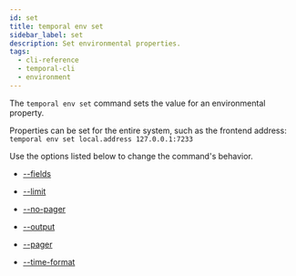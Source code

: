 ```yaml
---
id: set
title: temporal env set
sidebar_label: set
description: Set environmental properties.
tags:
  - cli-reference
  - temporal-cli
  - environment
---
```


The `temporal env set` command sets the value for an environmental property.

Properties can be set for the entire system, such as the frontend address:
`temporal env set local.address 127.0.0.1:7233`

Use the options listed below to change the command's behavior.

- [--fields](/cli/cmd-options/fields)

- [--limit](/cli/cmd-options/limit)

- [--no-pager](/cli/cmd-options/no-pager)

- [--output](/cli/cmd-options/output)

- [--pager](/cli/cmd-options/pager)

- [--time-format](/cli/cmd-options/time-format)
